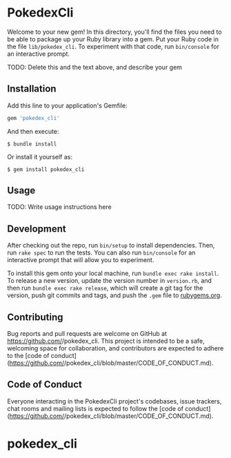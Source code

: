 # PokedexCli

Welcome to your new gem! In this directory, you'll find the files you need to be able to package up your Ruby library into a gem. Put your Ruby code in the file `lib/pokedex_cli`. To experiment with that code, run `bin/console` for an interactive prompt.

TODO: Delete this and the text above, and describe your gem

## Installation

Add this line to your application's Gemfile:

```ruby
gem 'pokedex_cli'
```

And then execute:

    $ bundle install

Or install it yourself as:

    $ gem install pokedex_cli

## Usage

TODO: Write usage instructions here

## Development

After checking out the repo, run `bin/setup` to install dependencies. Then, run `rake spec` to run the tests. You can also run `bin/console` for an interactive prompt that will allow you to experiment.

To install this gem onto your local machine, run `bundle exec rake install`. To release a new version, update the version number in `version.rb`, and then run `bundle exec rake release`, which will create a git tag for the version, push git commits and tags, and push the `.gem` file to [rubygems.org](https://rubygems.org).

## Contributing

Bug reports and pull requests are welcome on GitHub at https://github.com/<github username>/pokedex_cli. This project is intended to be a safe, welcoming space for collaboration, and contributors are expected to adhere to the [code of conduct](https://github.com/<github username>/pokedex_cli/blob/master/CODE_OF_CONDUCT.md).


## Code of Conduct

Everyone interacting in the PokedexCli project's codebases, issue trackers, chat rooms and mailing lists is expected to follow the [code of conduct](https://github.com/<github username>/pokedex_cli/blob/master/CODE_OF_CONDUCT.md).
# pokedex_cli
